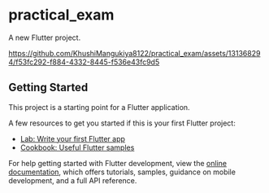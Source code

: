 # practical_exam

A new Flutter project.



https://github.com/KhushiMangukiya8122/practical_exam/assets/131368294/f53fc292-f884-4332-8445-f536e43fc9d5



## Getting Started

This project is a starting point for a Flutter application.

A few resources to get you started if this is your first Flutter project:

- [Lab: Write your first Flutter app](https://docs.flutter.dev/get-started/codelab)
- [Cookbook: Useful Flutter samples](https://docs.flutter.dev/cookbook)

For help getting started with Flutter development, view the
[online documentation](https://docs.flutter.dev/), which offers tutorials,
samples, guidance on mobile development, and a full API reference.
